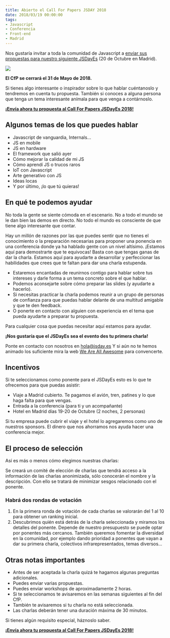 ```yaml
---
title: Abierto el Call For Papers JSDAY 2018
date: 2018/03/19 00:00:00
tags:
- Javascript
- Conferencia
- Front-end
- Madrid
---
```

Nos gustaría invitar a toda la comunidad de Javascript a [enviar sus propuestas para nuestro siguiente JSDayEs](https://www.koliseo.com/jsdayes/jsday-es-2018/r4p/5679439232892928#/) (20 de Octubre en Madrid).

![](/blog/images/01_cfp/01_cfp.png)

**El CfP se cerrará el 31 de Mayo de 2018.**

Si tienes algo interesante o inspirador sobre lo que hablar cuéntanoslo y tendremos en cuenta tu propuesta. También si conoces a alguna persona que tenga un tema interesante anímala para que venga a contárnoslo.

**[¡Envía ahora tu propuesta al Call For Papers JSDayEs 2018!](https://www.koliseo.com/jsdayes/jsday-es-2018/r4p/5679439232892928#/)**

## Algunos temas de los que puedes hablar

- Javascript de vanguardia, Internals...
- JS en mobile
- JS en hardware
- El framework que salió ayer
- Cómo mejorar la calidad de mi JS
- Cómo aprendí JS o trucos raros
- IoT con Javascript
- Arte generativo con JS
- Ideas locas
- Y por último, ¡lo que tú quieras!

## En qué te podemos ayudar

No toda la gente se siente cómoda en el escenario. No a todo el mundo se le dan bien las demos en directo. No todo el mundo es consciente de que tiene algo interesante que contar.

Hay un millón de razones por las que puedes sentir que no tienes el conocimiento o la preparación necesarias para proponer una ponencia en una conferencia donde ya ha hablado gente con un nivel altísimo. ¡Estamos aquí para demostrarte que te equivocas! Basta con que tengas ganas de dar la charla. Estamos aquí para ayudarte a desarrollar y perfeccionar las habilidades que crees que te faltan para dar una charla estupenda.

- Estaremos encantadas de reunirnos contigo para hablar sobre tus intereses y darle forma a un tema concreto sobre el que hablar.
- Podemos aconsejarte sobre cómo preparar las slides (y ayudarte a hacerlo).
- Si necesitas practicar la charla podemos reunir a un grupo de personas de confianza para que puedas hablar delante de una multitud amigable y que te den feedback.
- O ponerte en contacto con alguien con experiencia en el tema que pueda ayudarte a preparar tu propuesta.

Para cualquier cosa que puedas necesitar aquí estamos para ayudar.

**¡Nos gustaría que el JSDayEs sea el evento des tu primera charla!**

Ponte en contacto con nosotros en [hola@jsday.es](mailto:hola@jsday.es) Y si aún no te hemos animado los suficiente mira la web [We Are All Awesome](http://weareallaweso.me/) para convencerte.

## Incentivos

Si te seleccionamos como ponente para el JSDayEs esto es lo que te ofrecemos para que puedas asistir:

- Viaje a Madrid cubierto. Te pagamos el avión, tren, patines y lo que haga falta para que vengas.
- Entrada a la conferencia (para ti y un acompañante)
- Hotel en Madrid días 19-20 de Octubre (2 noches, 2 personas)

Si tu empresa puede cubrir el viaje y el hotel lo agregaremos como uno de nuestros sponsors. El dinero que nos ahorramos nos ayuda hacer una conferencia mejor.

## El proceso de selección

Así es más o menos cómo elegimos nuestras charlas:

Se creará un comité de elección de charlas que tendrá acceso a la información de las charlas anonimizada, sólo conocerán el nombre y la descripción. Con ello se tratará de minimizar sesgos relacionado con el ponente.

### Habrá dos rondas de votación

1. En la primera ronda de votación de cada charlas se valorarán del 1 al 10 para obtener un ranking inicial.
2. Descubrimos quién está detrás de la charla seleccionada y miramos los detalles del ponente. Depende de nuestro presupuesto se puede optar por ponentes más cercanos. También queremos fomentar la diversidad en la comunidad, por ejemplo dando prioridad a ponentes que vayan a dar su primera charla, colectivos infrarepresentados, temas diversos…

## Otras notas importantes

- Antes de ser aceptada la charla quizá te hagamos algunas preguntas adicionales.
- Puedes enviar varias propuestas.
- Puedes enviar workshops de aproximadamente 2 horas.
- Si te seleccionamos te avisaremos en las semanas siguientes al fin del CfP.
- También te avisaremos si tu charla no está seleccionada.
- Las charlas deberán tener una duración máxima de 30 minutos.

Si tienes algún requisito especial, háznoslo saber.

**[¡Envía ahora tu propuesta al Call For Papers JSDayEs 2018!](https://www.koliseo.com/jsdayes/jsday-es-2018/r4p/5679439232892928#/)**